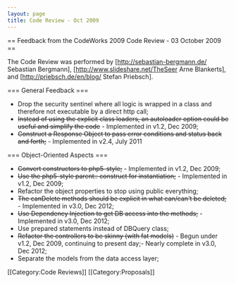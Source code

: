 ```yaml
---
layout: page
title: Code Review - Oct 2009
---
```


== Feedback from the CodeWorks 2009 Code Review - 03 October 2009 ==

The Code Review was performed by [http://sebastian-bergmann.de/ Sebastian Bergmann], [http://www.slideshare.net/TheSeer Arne Blankerts], and [http://priebsch.de/en/blog/ Stefan Priebsch].

=== General Feedback ===

*  Drop the security sentinel where all logic is wrapped in a class and therefore not executable by a direct http call;
*  <strike>Instead of using the explicit class loaders, an autoloader option could be useful and simplify the code</strike> - Implemented in v1.2, Dec 2009;
*  <strike>Construct a Response Object to pass error conditions and status back and forth;</strike> - Implemented in v2.4, July 2011

=== Object-Oriented Aspects ===

*  <strike>Convert constructors to php5-style;</strike> - Implemented in v1.2, Dec 2009;
*  <strike>Use the php5-style parent:: construct for instantiation;</strike> - Implemented in v1.2, Dec 2009;
*  Refactor the object properties to stop using public everything;
*  <strike>The canDelete methods should be explicit in what can/can't be deleted;</strike> - Implemented in v3.0, Dec 2012;
*  <strike>Use Dependency Injection to get DB access into the methods;</strike> - Implemented in v3.0, Dec 2012;
*  Use prepared statements instead of DBQuery class;
*  <strike>Refactor the controllers to be skinny (with fat models)</strike> - Begun under v1.2, Dec 2009, continuing to present day;- Nearly complete in v3.0, Dec 2012;
*  Separate the models from the data access layer;

[[Category:Code Reviews]]
[[Category:Proposals]]